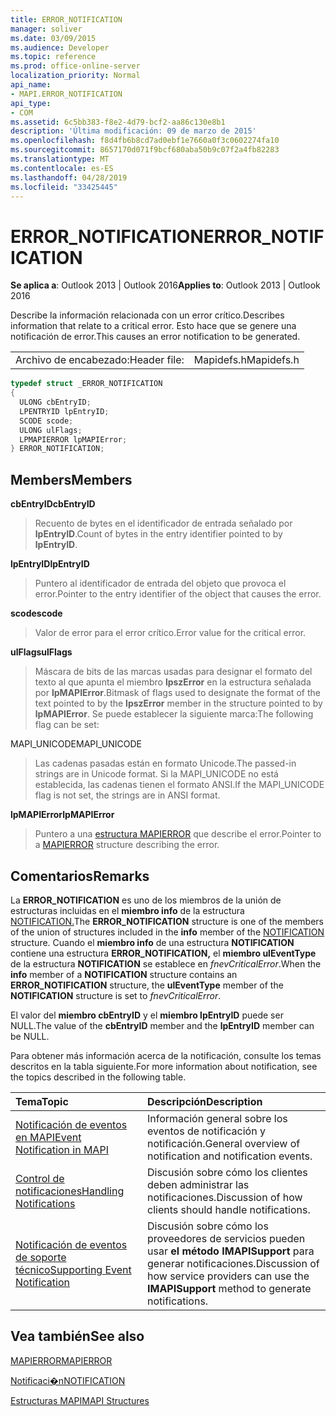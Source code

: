 ```yaml
---
title: ERROR_NOTIFICATION
manager: soliver
ms.date: 03/09/2015
ms.audience: Developer
ms.topic: reference
ms.prod: office-online-server
localization_priority: Normal
api_name:
- MAPI.ERROR_NOTIFICATION
api_type:
- COM
ms.assetid: 6c5bb383-f8e2-4d79-bcf2-aa86c130e8b1
description: 'Última modificación: 09 de marzo de 2015'
ms.openlocfilehash: f8d4fb6b8cd7ad0ebf1e7660a0f3c0602274fa10
ms.sourcegitcommit: 8657170d071f9bcf680aba50b9c07f2a4fb82283
ms.translationtype: MT
ms.contentlocale: es-ES
ms.lasthandoff: 04/28/2019
ms.locfileid: "33425445"
---
```

# <a name="error_notification"></a><span data-ttu-id="b55c5-103">ERROR_NOTIFICATION</span><span class="sxs-lookup"><span data-stu-id="b55c5-103">ERROR_NOTIFICATION</span></span>

  
  
<span data-ttu-id="b55c5-104">**Se aplica a**: Outlook 2013 | Outlook 2016</span><span class="sxs-lookup"><span data-stu-id="b55c5-104">**Applies to**: Outlook 2013 | Outlook 2016</span></span> 
  
<span data-ttu-id="b55c5-105">Describe la información relacionada con un error crítico.</span><span class="sxs-lookup"><span data-stu-id="b55c5-105">Describes information that relate to a critical error.</span></span> <span data-ttu-id="b55c5-106">Esto hace que se genere una notificación de error.</span><span class="sxs-lookup"><span data-stu-id="b55c5-106">This causes an error notification to be generated.</span></span> 
  
|||
|:-----|:-----|
|<span data-ttu-id="b55c5-107">Archivo de encabezado:</span><span class="sxs-lookup"><span data-stu-id="b55c5-107">Header file:</span></span>  <br/> |<span data-ttu-id="b55c5-108">Mapidefs.h</span><span class="sxs-lookup"><span data-stu-id="b55c5-108">Mapidefs.h</span></span>  <br/> |
   
```cpp
typedef struct _ERROR_NOTIFICATION
{
  ULONG cbEntryID;
  LPENTRYID lpEntryID;
  SCODE scode;
  ULONG ulFlags;
  LPMAPIERROR lpMAPIError;
} ERROR_NOTIFICATION;
```

## <a name="members"></a><span data-ttu-id="b55c5-109">Members</span><span class="sxs-lookup"><span data-stu-id="b55c5-109">Members</span></span>

 <span data-ttu-id="b55c5-110">**cbEntryID**</span><span class="sxs-lookup"><span data-stu-id="b55c5-110">**cbEntryID**</span></span>
  
> <span data-ttu-id="b55c5-111">Recuento de bytes en el identificador de entrada señalado por **lpEntryID**.</span><span class="sxs-lookup"><span data-stu-id="b55c5-111">Count of bytes in the entry identifier pointed to by **lpEntryID**.</span></span> 
    
 <span data-ttu-id="b55c5-112">**lpEntryID**</span><span class="sxs-lookup"><span data-stu-id="b55c5-112">**lpEntryID**</span></span>
  
> <span data-ttu-id="b55c5-113">Puntero al identificador de entrada del objeto que provoca el error.</span><span class="sxs-lookup"><span data-stu-id="b55c5-113">Pointer to the entry identifier of the object that causes the error.</span></span>
    
 <span data-ttu-id="b55c5-114">**scode**</span><span class="sxs-lookup"><span data-stu-id="b55c5-114">**scode**</span></span>
  
> <span data-ttu-id="b55c5-115">Valor de error para el error crítico.</span><span class="sxs-lookup"><span data-stu-id="b55c5-115">Error value for the critical error.</span></span> 
    
 <span data-ttu-id="b55c5-116">**ulFlags**</span><span class="sxs-lookup"><span data-stu-id="b55c5-116">**ulFlags**</span></span>
  
> <span data-ttu-id="b55c5-117">Máscara de bits de las marcas usadas para designar el formato del texto al que apunta el miembro **lpszError** en la estructura señalada por **lpMAPIError**.</span><span class="sxs-lookup"><span data-stu-id="b55c5-117">Bitmask of flags used to designate the format of the text pointed to by the **lpszError** member in the structure pointed to by **lpMAPIError**.</span></span> <span data-ttu-id="b55c5-118">Se puede establecer la siguiente marca:</span><span class="sxs-lookup"><span data-stu-id="b55c5-118">The following flag can be set:</span></span>
    
<span data-ttu-id="b55c5-119">MAPI_UNICODE</span><span class="sxs-lookup"><span data-stu-id="b55c5-119">MAPI_UNICODE</span></span> 
  
> <span data-ttu-id="b55c5-120">Las cadenas pasadas están en formato Unicode.</span><span class="sxs-lookup"><span data-stu-id="b55c5-120">The passed-in strings are in Unicode format.</span></span> <span data-ttu-id="b55c5-121">Si la MAPI_UNICODE no está establecida, las cadenas tienen el formato ANSI.</span><span class="sxs-lookup"><span data-stu-id="b55c5-121">If the MAPI_UNICODE flag is not set, the strings are in ANSI format.</span></span>
    
 <span data-ttu-id="b55c5-122">**lpMAPIError**</span><span class="sxs-lookup"><span data-stu-id="b55c5-122">**lpMAPIError**</span></span>
  
> <span data-ttu-id="b55c5-123">Puntero a una [estructura MAPIERROR](mapierror.md) que describe el error.</span><span class="sxs-lookup"><span data-stu-id="b55c5-123">Pointer to a [MAPIERROR](mapierror.md) structure describing the error.</span></span> 
    
## <a name="remarks"></a><span data-ttu-id="b55c5-124">Comentarios</span><span class="sxs-lookup"><span data-stu-id="b55c5-124">Remarks</span></span>

<span data-ttu-id="b55c5-125">La **ERROR_NOTIFICATION** es uno de los miembros de la unión de estructuras incluidas en el **miembro info** de la estructura [NOTIFICATION.](notification.md)</span><span class="sxs-lookup"><span data-stu-id="b55c5-125">The **ERROR_NOTIFICATION** structure is one of the members of the union of structures included in the **info** member of the [NOTIFICATION](notification.md) structure.</span></span> <span data-ttu-id="b55c5-126">Cuando el **miembro info** de una estructura **NOTIFICATION** contiene una estructura **ERROR_NOTIFICATION,** el **miembro ulEventType** de la estructura **NOTIFICATION** se establece en  _fnevCriticalError_.</span><span class="sxs-lookup"><span data-stu-id="b55c5-126">When the **info** member of a **NOTIFICATION** structure contains an **ERROR_NOTIFICATION** structure, the **ulEventType** member of the **NOTIFICATION** structure is set to  _fnevCriticalError_.</span></span>
  
<span data-ttu-id="b55c5-127">El valor del **miembro cbEntryID** y el **miembro lpEntryID** puede ser NULL.</span><span class="sxs-lookup"><span data-stu-id="b55c5-127">The value of the **cbEntryID** member and the **lpEntryID** member can be NULL.</span></span> 
  
<span data-ttu-id="b55c5-128">Para obtener más información acerca de la notificación, consulte los temas descritos en la tabla siguiente.</span><span class="sxs-lookup"><span data-stu-id="b55c5-128">For more information about notification, see the topics described in the following table.</span></span>
  
|<span data-ttu-id="b55c5-129">**Tema**</span><span class="sxs-lookup"><span data-stu-id="b55c5-129">**Topic**</span></span>|<span data-ttu-id="b55c5-130">**Descripción**</span><span class="sxs-lookup"><span data-stu-id="b55c5-130">**Description**</span></span>|
|:-----|:-----|
|[<span data-ttu-id="b55c5-131">Notificación de eventos en MAPI</span><span class="sxs-lookup"><span data-stu-id="b55c5-131">Event Notification in MAPI</span></span>](event-notification-in-mapi.md) <br/> |<span data-ttu-id="b55c5-132">Información general sobre los eventos de notificación y notificación.</span><span class="sxs-lookup"><span data-stu-id="b55c5-132">General overview of notification and notification events.</span></span>  <br/> |
|[<span data-ttu-id="b55c5-133">Control de notificaciones</span><span class="sxs-lookup"><span data-stu-id="b55c5-133">Handling Notifications</span></span>](handling-notifications.md) <br/> |<span data-ttu-id="b55c5-134">Discusión sobre cómo los clientes deben administrar las notificaciones.</span><span class="sxs-lookup"><span data-stu-id="b55c5-134">Discussion of how clients should handle notifications.</span></span>  <br/> |
|[<span data-ttu-id="b55c5-135">Notificación de eventos de soporte técnico</span><span class="sxs-lookup"><span data-stu-id="b55c5-135">Supporting Event Notification</span></span>](supporting-event-notification.md) <br/> |<span data-ttu-id="b55c5-136">Discusión sobre cómo los proveedores de servicios pueden usar **el método IMAPISupport** para generar notificaciones.</span><span class="sxs-lookup"><span data-stu-id="b55c5-136">Discussion of how service providers can use the **IMAPISupport** method to generate notifications.</span></span>  <br/> |
   
## <a name="see-also"></a><span data-ttu-id="b55c5-137">Vea también</span><span class="sxs-lookup"><span data-stu-id="b55c5-137">See also</span></span>



[<span data-ttu-id="b55c5-138">MAPIERROR</span><span class="sxs-lookup"><span data-stu-id="b55c5-138">MAPIERROR</span></span>](mapierror.md)
  
[<span data-ttu-id="b55c5-139">Notificaci�n</span><span class="sxs-lookup"><span data-stu-id="b55c5-139">NOTIFICATION</span></span>](notification.md)


[<span data-ttu-id="b55c5-140">Estructuras MAPI</span><span class="sxs-lookup"><span data-stu-id="b55c5-140">MAPI Structures</span></span>](mapi-structures.md)

